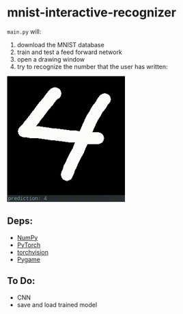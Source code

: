 # mnist-interactive-recognizer

`main.py` will:

1. download the MNIST database
2. train and test a feed forward network
3. open a drawing window
4. try to recognize the number that the user has written:

![mnist-interactive](../assets/mnist-interactive.gif "mnist-interactive")

## Deps:

* [NumPy](https://numpy.org/)
* [PyTorch](https://pytorch.org/)
* [torchvision](https://pytorch.org/docs/stable/torchvision/index.html)
* [Pygame](https://www.pygame.org/)

## To Do:

* CNN
* save and load trained model
